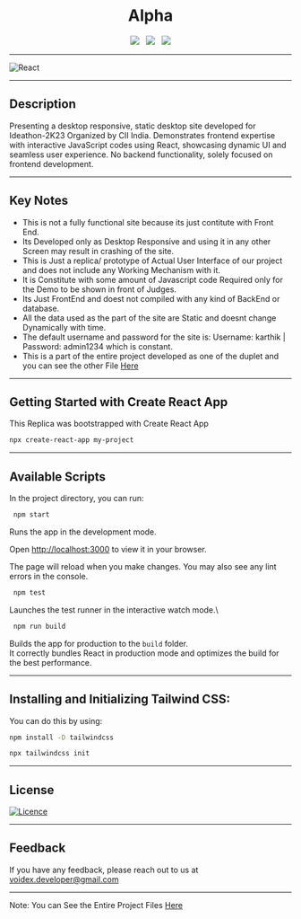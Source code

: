<h1 align='center'>Alpha</h1> 

<div align='center'>
  <a><img src="https://img.shields.io/badge/react-%2320232a.svg?style=for-the-badge&logo=react&logoColor=%2361DAFB"></a> &nbsp;
  <a><img src="https://img.shields.io/badge/tailwindcss-%2338B2AC.svg?style=for-the-badge&logo=tailwind-css&logoColor=white"></a> &nbsp;
  <a><img src="https://img.shields.io/badge/javascript-%23323330.svg?style=for-the-badge&logo=javascript&logoColor=%23F7DF1E"></a>
</div>

------------------------

![React](https://github.com/k-arthik-r/Alpha/assets/111432615/df8c11d1-4a1c-488f-989a-09a476705b27)

---------------------------

## Description
Presenting a desktop responsive, static desktop site developed for Ideathon-2K23 Organized by CII India. Demonstrates frontend expertise with interactive JavaScript codes using React, showcasing dynamic UI and seamless user experience. No backend functionality, solely focused on frontend development.

-----------------------------
## Key Notes
* This is not a fully functional site because its just contitute with Front End.
* Its Developed only as Desktop Responsive and using it in any other Screen may result in crashing of the site.
* This is Just a replica/ prototype of Actual User Interface of our project and does not include any Working Mechanism with it.
* It is Constitute with some amount of Javascript code Required only for the Demo to be shown in front of Judges.
* Its Just FrontEnd and doest not compiled with any kind of BackEnd or database.
* All the data used as the part of the site are Static and doesnt change Dynamically with time.
* The default username and password for the site is: Username: karthik | Password: admin1234 which is constant.
* This is a part of the entire project developed as one of the duplet and you can see the other File [Here](https://github.com/k-arthik-r/AlphaShop)
 
 -----------------------------
 
## Getting Started with Create React App

This Replica was bootstrapped with Create React App

```bash
npx create-react-app my-project
```

------------------------------

## Available Scripts

In the project directory, you can run:

```bash
 npm start
```

Runs the app in the development mode.

Open [http://localhost:3000](http://localhost:3000) to view it in your browser.

The page will reload when you make changes.
You may also see any lint errors in the console.

```bash
 npm test
```

Launches the test runner in the interactive watch mode.\

```bash
 npm run build
```

Builds the app for production to the `build` folder.\
It correctly bundles React in production mode and optimizes the build for the best performance.

----------------------------------------

## Installing and Initializing Tailwind CSS:

You can do this by using:

```bash
npm install -D tailwindcss

npx tailwindcss init

```
-------------------------

## License

[![Licence](https://img.shields.io/github/license/Ileriayo/markdown-badges?style=for-the-badge)](./LICENSE)

----------------------------

## Feedback
If you have any feedback, please reach out to us at voidex.developer@gmail.com

-----------------------------

Note: You can See the Entire Project Files [Here](/Project_Files/)
